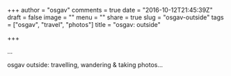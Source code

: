 +++
author = "osgav"
comments = true
date = "2016-10-12T21:45:39Z"
draft = false
image = ""
menu = ""
share = true
slug = "osgav-outside"
tags = ["osgav", "travel", "photos"]
title = "osgav: outside"

+++

...

osgav outside: travelling, wandering & taking photos...

